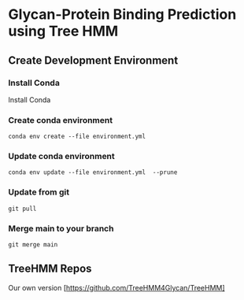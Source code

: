 # Glycan-Protein Binding Prediction using Tree HMM

## Create Development Environment

### Install Conda

Install Conda

### Create conda environment

    conda env create --file environment.yml

### Update conda environment

    conda env update --file environment.yml  --prune

### Update from git

    git pull

### Merge main to your branch

    git merge main

## TreeHMM Repos

Our own version [https://github.com/TreeHMM4Glycan/TreeHMM]
